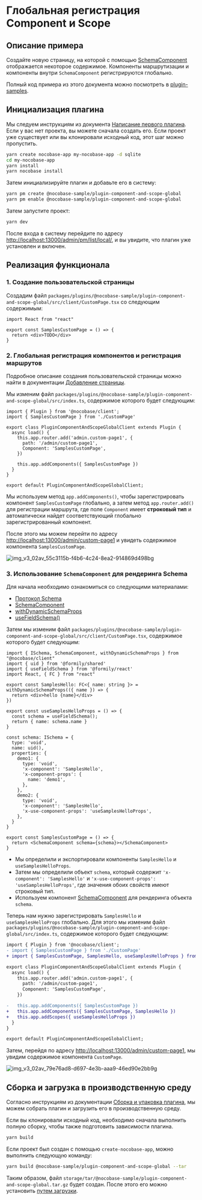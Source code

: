 # Глобальная регистрация Component и Scope

## Описание примера

Создайте новую страницу, на которой с помощью [SchemaComponent](https://client.docs.nocobase.com/core/ui-schema/schema-component#schemacomponent-1) отображается некоторое содержимое. Компоненты маршрутизации и компоненты внутри `SchemaComponent` регистрируются глобально.

Полный код примера из этого документа можно посмотреть в [plugin-samples](https://github.com/nocobase/plugin-samples/tree/main/packages/plugins/%40nocobase-sample/plugin-component-and-scope-global).

## Инициализация плагина

Мы следуем инструкциям из документа [Написание первого плагина](/development/your-fisrt-plugin). Если у вас нет проекта, вы можете сначала создать его. Если проект уже существует или вы клонировали исходный код, этот шаг можно пропустить.

```bash
yarn create nocobase-app my-nocobase-app -d sqlite
cd my-nocobase-app
yarn install
yarn nocobase install
```

Затем инициализируйте плагин и добавьте его в систему:

```bash
yarn pm create @nocobase-sample/plugin-component-and-scope-global
yarn pm enable @nocobase-sample/plugin-component-and-scope-global
```

Затем запустите проект:

```bash
yarn dev
```

После входа в систему перейдите по адресу [http://localhost:13000/admin/pm/list/local/](http://localhost:13000/admin/pm/list/local/), и вы увидите, что плагин уже установлен и включен.

## Реализация функционала

### 1. Создание пользовательской страницы

Создадим файл `packages/plugins/@nocobase-sample/plugin-component-and-scope-global/src/client/CustomPage.tsx` со следующим содержимым:

```tsx | pure
import React from "react"

export const SamplesCustomPage = () => {
  return <div>TODO</div>
}
```

### 2. Глобальная регистрация компонентов и регистрация маршрутов

Подробное описание создания пользовательской страницы можно найти в документации [Добавление страницы](/plugin-samples/router/add-page).

Мы изменим файл `packages/plugins/@nocobase-sample/plugin-component-and-scope-global/src/index.ts`, содержимое которого будет следующим:

```tsx | pure
import { Plugin } from '@nocobase/client';
import { SamplesCustomPage } from './CustomPage'

export class PluginComponentAndScopeGlobalClient extends Plugin {
  async load() {
    this.app.router.add('admin.custom-page1', {
      path: '/admin/custom-page1',
      Component: 'SamplesCustomPage',
    })

    this.app.addComponents({ SamplesCustomPage })
  }
}

export default PluginComponentAndScopeGlobalClient;
```

Мы используем метод `app.addComponents()`, чтобы зарегистрировать компонент `SamplesCustomPage` глобально, а затем метод `app.router.add()` для регистрации маршрута, где поле `Component` имеет **строковый тип** и автоматически найдет соответствующий глобально зарегистрированный компонент.

После этого мы можем перейти по адресу [http://localhost:13000/admin/custom-page1](http://localhost:13000/admin/custom-page1) и увидеть содержимое компонента `SamplesCustomPage`.

![img_v3_02av_55c3115b-f4b6-4c24-8ea2-914869d498bg](https://static-docs.nocobase.com/img_v3_02av_55c3115b-f4b6-4c24-8ea2-914869d498bg.jpg)

### 3. Использование `SchemaComponent` для рендеринга Schema

Для начала необходимо ознакомиться со следующими материалами:

- [Протокол Schema](/development/client/ui-schema/what-is-ui-schema)
- [SchemaComponent](https://client.docs.nocobase.com/core/ui-schema/schema-component#schemacomponent-1)
- [withDynamicSchemaProps](/development/client/ui-schema/what-is-ui-schema#x-component-props-и-x-use-component-props)
- [useFieldSchema()](https://client.docs.nocobase.com/core/ui-schema/designable#usefieldschema)

Затем мы изменим файл `packages/plugins/@nocobase-sample/plugin-component-and-scope-global/src/client/CustomPage.tsx`, содержимое которого будет следующим:

```tsx | pure
import { ISchema, SchemaComponent, withDynamicSchemaProps } from "@nocobase/client"
import { uid } from '@formily/shared'
import { useFieldSchema } from '@formily/react'
import React, { FC } from "react"

export const SamplesHello: FC<{ name: string }> = withDynamicSchemaProps(({ name }) => {
  return <div>hello {name}</div>
})

export const useSamplesHelloProps = () => {
  const schema = useFieldSchema();
  return { name: schema.name }
}

const schema: ISchema = {
  type: 'void',
  name: uid(),
  properties: {
    demo1: {
      type: 'void',
      'x-component': 'SamplesHello',
      'x-component-props': {
        name: 'demo1',
      },
    },
    demo2: {
      type: 'void',
      'x-component': 'SamplesHello',
      'x-use-component-props': 'useSamplesHelloProps',
    },
  }
}

export const SamplesCustomPage = () => {
  return <SchemaComponent schema={schema}></SchemaComponent>
}
```

- Мы определили и экспортировали компоненты `SamplesHello` и `useSamplesHelloProps`.
- Затем мы определили объект `schema`, который содержит `'x-component': 'SamplesHello'` и `'x-use-component-props': 'useSamplesHelloProps'`, где значения обоих свойств имеют строковый тип.
- Используем компонент [SchemaComponent](https://client.docs.nocobase.com/core/ui-schema/schema-component#schemacomponent-1) для рендеринга объекта `schema`.

Теперь нам нужно зарегистрировать `SamplesHello` и `useSamplesHelloProps` глобально. Для этого мы изменим файл `packages/plugins/@nocobase-sample/plugin-component-and-scope-global/src/index.ts`, содержимое которого будет следующим:

```diff
import { Plugin } from '@nocobase/client';
- import { SamplesCustomPage } from './CustomPage'
+ import { SamplesCustomPage, SamplesHello, useSamplesHelloProps } from './CustomPage'

export class PluginComponentAndScopeGlobalClient extends Plugin {
  async load() {
    this.app.router.add('admin.custom-page1', {
      path: '/admin/custom-page1',
      Component: 'SamplesCustomPage',
    })

-   this.app.addComponents({ SamplesCustomPage })
+   this.app.addComponents({ SamplesCustomPage, SamplesHello })
+   this.app.addScopes({ useSamplesHelloProps })
  }
}

export default PluginComponentAndScopeGlobalClient;
```

Затем, перейдя по адресу [http://localhost:13000/admin/custom-page1](http://localhost:13000/admin/custom-page1), мы увидим содержимое компонента `CustomPage`.

![img_v3_02av_79e76ad8-d697-4e3b-aaa9-46ed90e2bb9g](https://static-docs.nocobase.com/img_v3_02av_79e76ad8-d697-4e3b-aaa9-46ed90e2bb9g.jpg)

## Сборка и загрузка в производственную среду

Согласно инструкциям из документации [Сборка и упаковка плагина](/development/your-fisrt-plugin#构建并打包插件), мы можем собрать плагин и загрузить его в производственную среду.

Если вы клонировали исходный код, необходимо сначала выполнить полную сборку, чтобы также подготовить зависимости плагина.

```bash
yarn build
```

Если проект был создан с помощью `create-nocobase-app`, можно выполнить следующую команду:

```bash
yarn build @nocobase-sample/plugin-component-and-scope-global --tar
```

Таким образом, файл `storage/tar/@nocobase-sample/plugin-component-and-scope-global.tar.gz` будет создан. После этого его можно установить [путем загрузки](/welcome/getting-started/plugin).
